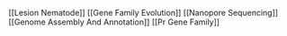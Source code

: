 [[Lesion Nematode]]
[[Gene Family Evolution]]
[[Nanopore Sequencing]]
[[Genome Assembly And Annotation]]
[[Pr Gene Family]]
